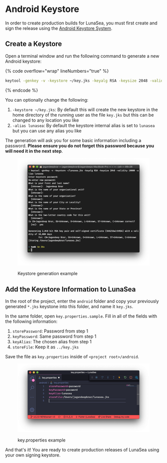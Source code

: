 # Android Keystore

In order to create production builds for LunaSea, you must first create and sign the release using the [Android Keystore System](https://developer.android.com/training/articles/keystore).

## Create a Keystore

Open a terminal window and run the following command to generate a new Android keystore:

{% code overflow="wrap" lineNumbers="true" %}
```bash
keytool -genkey -v -keystore ~/key.jks -keyalg RSA -keysize 2048 -validity 10000 -alias lunasea
```
{% endcode %}

You can optionally change the following:

1. `-keystore ~/key.jks`: By default this will create the new keystore in the home directory of the running user as the file `key.jks` but this can be changed to any location you like
2. `-alias lunasea`: By default the keystore internal alias is set to `lunasea` but you can use any alias you like

The generation will ask you for some basic information including a password. **Please ensure you do not forget this password because you will need it in the next step**.

<figure><img src="../../.gitbook/assets/keystore_generation.png" alt=""><figcaption><p>Keystore generation example</p></figcaption></figure>

## Add the Keystore Information to LunaSea

In the root of the project, enter the `android` folder and copy your previously generated `*.jks` keystone into this folder, and name it `key.jks`.

In the same folder, open `key.properties.sample`. Fill in all of the fields with the following information:

1. `storePassword`: Password from step 1
2. `keyPassword`: Same password from step 1
3. `keyAlias`: The chosen alias from step 1
4. `storeFile`: Keep it as `../key.jks`

Save the file as `key.properties` inside of `<project root>/android`.

<figure><img src="../../.gitbook/assets/image (1).png" alt=""><figcaption><p>key.properties example</p></figcaption></figure>

And that's it! You are ready to create production releases of LunaSea using your own signing keystore.
